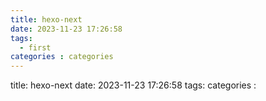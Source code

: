```yaml
---
title: hexo-next
date: 2023-11-23 17:26:58
tags: 
  - first
categories : categories
---
```

title: hexo-next
date: 2023-11-23 17:26:58
tags:
categories : 